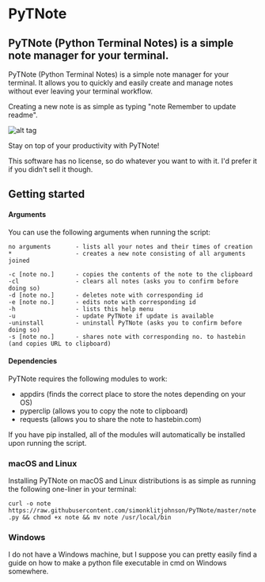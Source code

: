 # PyTNote
## PyTNote (Python Terminal Notes) is a simple note manager for your terminal.

PyTNote (Python Terminal Notes) is a simple note manager for your terminal.
It allows you to quickly and easily create and manage notes without ever leaving your terminal workflow.

Creating a new note is as simple as typing "note Remember to update readme".

![alt tag](https://cloud.githubusercontent.com/assets/7118482/20732386/53157b12-b643-11e6-87ef-f6e7590927d7.png)

Stay on top of your productivity with PyTNote!

This software has no license, so do whatever you want to with it. I'd prefer it if you didn't sell it though.

## Getting started
#### Arguments
You can use the following arguments when running the script:
```
no arguments       - lists all your notes and their times of creation
*                  - creates a new note consisting of all arguments joined

-c [note no.]      - copies the contents of the note to the clipboard
-cl                - clears all notes (asks you to confirm before doing so)
-d [note no.]      - deletes note with corresponding id
-e [note no.]      - edits note with corresponding id
-h                 - lists this help menu
-u                 - update PyTNote if update is available
-uninstall         - uninstall PyTNote (asks you to confirm before doing so)
-s [note no.]      - shares note with corresponding no. to hastebin (and copies URL to clipboard)
```

#### Dependencies
PyTNote requires the following modules to work:
* appdirs (finds the correct place to store the notes depending on your OS)
* pyperclip (allows you to copy the note to clipboard)
* requests (allows you to share the note to hastebin.com)

If you have pip installed, all of the modules will automatically be installed upon running the script.

### macOS and Linux
Installing PyTNote on macOS and Linux distributions is as simple as running the following one-liner in your terminal:

`curl -o note https://raw.githubusercontent.com/simonklitjohnson/PyTNote/master/note.py && chmod +x note && mv note /usr/local/bin`

### Windows
I do not have a Windows machine, but I suppose you can pretty easily find a guide on how to make a python file executable in cmd on Windows somewhere.
